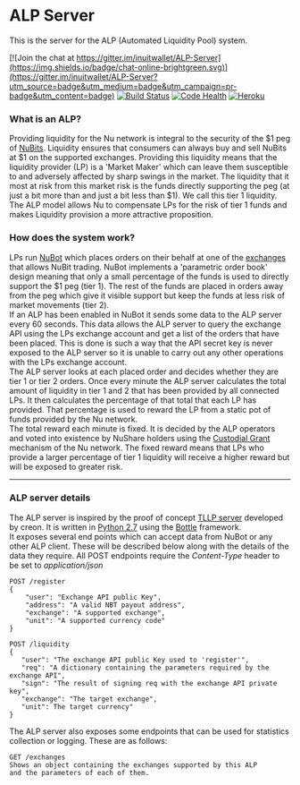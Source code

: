 # ALP Server

This is the server for the ALP (Automated Liquidity Pool) system.  

[![Join the chat at https://gitter.im/inuitwallet/ALP-Server](https://img.shields.io/badge/chat-online-brightgreen.svg)](https://gitter.im/inuitwallet/ALP-Server?utm_source=badge&utm_medium=badge&utm_campaign=pr-badge&utm_content=badge)
[![Build Status](https://travis-ci.org/inuitwallet/ALP-Server.svg?branch=master)](https://travis-ci.org/inuitwallet/ALP-Server)
[![Code Health](https://landscape.io/github/inuitwallet/ALP-Server/master/landscape.svg?style=flat)](https://landscape.io/github/inuitwallet/ALP-Server/master)
[![Heroku](https://heroku-badge.herokuapp.com/?app=alp-server&style=flat)](https://alp-server.herokuapp.com)
  
### What is an ALP?  
Providing liquidity for the Nu network is integral to the security of the $1 peg of 
[NuBits](https://nubits.com). Liquidity ensures that consumers can always buy and sell 
NuBits at $1 on the supported exchanges. Providing this liquidity means that the liquidity 
provider (LP) is a 'Market Maker' which can leave them susceptible to and adversely 
affected 
by sharp swings in the market. The liquidity that it most at risk from this market risk
 is the funds directly supporting the peg (at just a bit more than and just a bit less 
 than $1). We call this tier 1 liquidity. The ALP model allows Nu to compensate LPs for 
 the risk of tier 1 funds and makes Liquidity provision a more attractive proposition.
   

### How does the system work?
LPs run [NuBot](https://bitbucket.org/JordanLeePeershares/nubottrading) which places 
orders on their behalf at one of the 
[exchanges](https://nubits.com/exchanges/nubits-exchanges) 
that allows NuBit trading. NuBot implements a 'parametric order book' design meaning 
that only a small percentage of the funds is used to directly support the $1 peg (tier 
1). The rest of the funds are placed in orders away from the peg which give it visible 
support but keep the funds at less risk of market movements (tier 2).  
If an ALP has been enabled in NuBot it sends some data to the ALP server every 60 
seconds. This data allows the ALP server to query the exchange API using the LPs 
exchange account and get a list of the orders that have been placed. This is done is 
such a way that the API secret key is never exposed to the ALP server so it is unable 
to carry out any other operations with the LPs exchange account.  
The ALP server looks at each placed order and decides whether they are tier 1 or tier 2
orders. Once every minute the ALP server calculates the total amount of liquidity in 
tier 1 and 2 that has been provided by all connected LPs. It then calculates the 
percentage of that total that each LP has provided. That percentage is used to reward 
the LP from a static pot of funds provided by the Nu network.  
The total reward each minute is fixed. It is decided by the ALP operators and voted 
into existence by NuShare holders using the 
[Custodial Grant](https://nubits.com/about/white-paper#custodial-grants) 
mechanism of the Nu network. The fixed reward means that LPs who provide a larger 
percentage of tier 1 liquidity will receive a higher reward but will be exposed to 
greater risk.  

---  
### ALP server details
The ALP server is inspired by the proof of concept 
[TLLP server](https://github.com/verc/nu-pool) developed by creon. It is written in 
[Python 2.7](https://www.python.org/) using the 
[Bottle](http://bottlepy.org/docs/dev/index.html) framework.  
It exposes several end points which can accept data from NuBot or any other ALP client.
These will be described below along with the details of the data they require.
All POST endpoints require the *Content-Type* header to be set to *application/json*
```
POST /register  
{  
    "user": "Exchange API public Key",  
    "address": "A valid NBT payout address",  
    "exchange": "A supported exchange",  
    "unit": "A supported currency code"  
}  
```
```
POST /liquidity
{
   "user": "The exchange API public Key used to 'register'",
   "req": "A dictionary containing the parameters required by the exchange API",
   "sign": "The result of signing req with the exchange API private key",
   "exchange": "The target exchange",
   "unit": The target currency" 
}
```
The ALP server also exposes some endpoints that can be used for statistics collection 
or logging. These are as follows:  
```
GET /exchanges
Shows an object containing the exchanges supported by this ALP 
and the parameters of each of them.
```